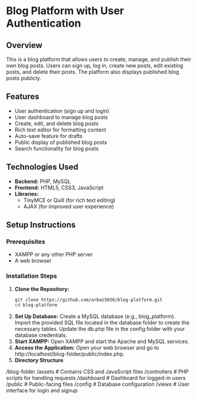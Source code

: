 # Blog Platform with User Authentication

## Overview
This is a blog platform that allows users to create, manage, and publish their own blog posts. Users can sign up, log in, create new posts, edit existing posts, and delete their posts. The platform also displays published blog posts publicly.

## Features
- User authentication (sign up and login)
- User dashboard to manage blog posts
- Create, edit, and delete blog posts
- Rich text editor for formatting content
- Auto-save feature for drafts
- Public display of published blog posts
- Search functionality for blog posts

## Technologies Used
- **Backend:** PHP, MySQL
- **Frontend:** HTML5, CSS3, JavaScript
- **Libraries:** 
  - TinyMCE or Quill (for rich text editing)
  - AJAX (for improved user experience)

## Setup Instructions

### Prerequisites
- XAMPP or any other PHP server
- A web browser

### Installation Steps
1. **Clone the Repository:**
   ```bash
   git clone https://github.com/arbaz5656/blog-platform.git
   cd blog-platform
2. **Set Up Database:**
Create a MySQL database (e.g., blog_platform).
Import the provided SQL file located in the database folder to create the necessary tables.
Update the db.php file in the config folder with your database credentials.
3. **Start XAMPP:**
Open XAMPP and start the Apache and MySQL services.
4. **Access the Application:**
Open your web browser and go to http://localhost/blog-folder/public/index.php.
5. **Directory Structure**

/blog-folder
    /assets             # Contains CSS and JavaScript files
    /controllers        # PHP scripts for handling requests
    /dashboard          # Dashboard for logged-in users
    /public             # Public-facing files
    /config             # Database configuration
    /views              # User interface for login and signup


